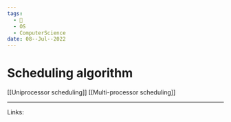 ```yaml
---
tags:
  - 🌱
  - OS
  - ComputerScience 
date: 08--Jul--2022
---
```


# Scheduling algorithm

[[Uniprocessor scheduling]]
[[Multi-processor scheduling]]

---
Links: 